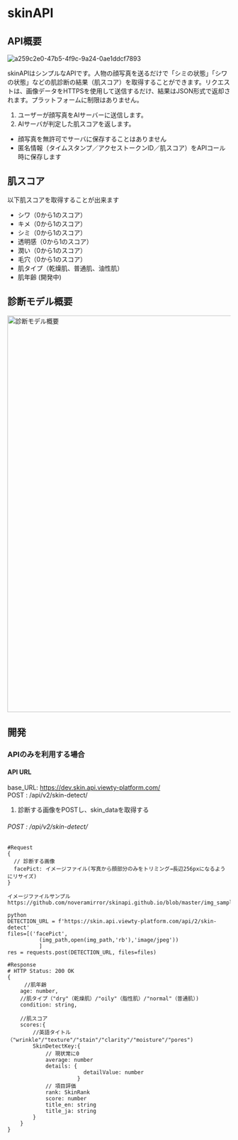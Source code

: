 # skinAPI

## API概要
![a259c2e0-47b5-4f9c-9a24-0ae1ddcf7893](https://user-images.githubusercontent.com/33708804/94100177-dcefa180-fe67-11ea-9cee-c7e1ff5b55a1.png)

skinAPIはシンプルなAPIです。人物の顔写真を送るだけで「シミの状態」「シワの状態」などの肌診断の結果（肌スコア）を取得することができます。リクエストは、画像データをHTTPSを使用して送信するだけ、結果はJSON形式で返却されます。プラットフォームに制限はありません。

1. ユーザーが顔写真をAIサーバーに送信します。
2. AIサーバが判定した肌スコアを返します。

- 顔写真を無許可でサーバに保存することはありません
- 匿名情報（タイムスタンプ／アクセストークンID／肌スコア）をAPIコール時に保存します

## 肌スコア
以下肌スコアを取得することが出来ます
- シワ（0から1のスコア）
- キメ（0から1のスコア）
- シミ（0から1のスコア）
- 透明感（0から1のスコア）
- 潤い（0から1のスコア）
- 毛穴（0から1のスコア）
- 肌タイプ（乾燥肌、普通肌、油性肌）
- 肌年齢 (開発中)

## 診断モデル概要
<img width="893" alt="診断モデル概要" src="https://user-images.githubusercontent.com/103926148/184310881-eb992111-0ead-471f-97b5-492c75bd21ce.png">

## 開発
### APIのみを利用する場合
#### API URL
base_URL: https://dev.skin.api.viewty-platform.com/<br>
POST : /api/v2/skin-detect/

1. 診断する画像をPOSTし、skin_dataを取得する


###### POST : /api/v2/skin-detect/
```
#Request
{
  // 診断する画像
  facePict: イメージファイル(写真から顔部分のみをトリミング→長辺256pxになるようにリサイズ)
}

イメージファイルサンプル
https://github.com/noveramirror/skinapi.github.io/blob/master/img_sample.zip

python
DETECTION_URL = f'https://skin.api.viewty-platform.com/api/2/skin-detect'
files=[('facePict',
          (img_path,open(img_path,'rb'),'image/jpeg'))
          ]
res = requests.post(DETECTION_URL, files=files)
```

```
#Response
# HTTP Status: 200 OK
{
　　  //肌年齢
    age: number,
    //肌タイプ（"dry"（乾燥肌）/"oily"（脂性肌）/"normal"（普通肌）)
    condition: string,

    //肌スコア
    scores:{
        //英語タイトル（"wrinkle"/"texture"/"stain"/"clarity"/"moisture"/"pores")
        SkinDetectKey:{
            // 現状常に0
            average: number
            details: {
                        detailValue: number
                      }
            // 項目評価
            rank: SkinRank
            score: number
            title_en: string
            title_ja: string
        }
    }
}
```

